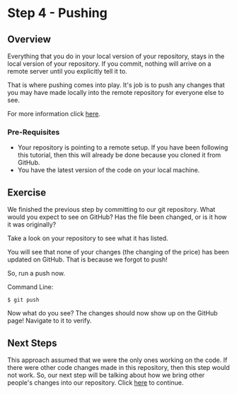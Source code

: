 Step 4 - Pushing
========

## Overview

Everything that you do in your local version of your repository, stays in the local version of your repository.  If you commit, nothing will arrive on a remote server until you explicitly tell it to.

That is where pushing comes into play.  It's job is to push any changes that you may have made locally into the remote repository for everyone else to see.

For more information click [here](https://help.github.com/articles/pushing-to-a-remote/).

### Pre-Requisites

 * Your repository is pointing to a remote setup.  If you have been following this tutorial, then this will already be done because you cloned it from GitHub.
 * You have the latest version of the code on your local machine.

## Exercise

We finished the previous step by committing to our git repository.  What would you expect to see on GitHub?  Has the file been changed, or is it how it was originally?

Take a look on your repository to see what it has listed.

You will see that none of your changes (the changing of the price) has been updated on GitHub.  That is because we forgot to push!

So, run a push now.

Command Line:

```
$ git push
```

Now what do you see?  The changes should now show up on the GitHub page!  Navigate to it to verify.

## Next Steps

This approach assumed that we were the only ones working on the code.  If there were other code changes made in this repository, then this step would not work.  So, our next step will be talking about how we bring other people's changes into our repository.  Click [here](step-5-pulling.md) to continue.